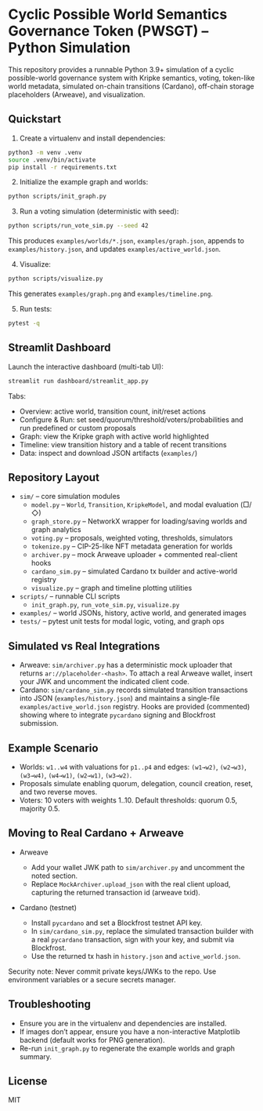 # Cyclic Possible World Semantics Governance Token (PWSGT) – Python Simulation

This repository provides a runnable Python 3.9+ simulation of a cyclic possible-world governance system with Kripke semantics, voting, token-like world metadata, simulated on-chain transitions (Cardano), off-chain storage placeholders (Arweave), and visualization.

## Quickstart

1) Create a virtualenv and install dependencies:

```bash
python3 -m venv .venv
source .venv/bin/activate
pip install -r requirements.txt
```

2) Initialize the example graph and worlds:

```bash
python scripts/init_graph.py
```

3) Run a voting simulation (deterministic with seed):

```bash
python scripts/run_vote_sim.py --seed 42
```

This produces `examples/worlds/*.json`, `examples/graph.json`, appends to `examples/history.json`, and updates `examples/active_world.json`.

4) Visualize:

```bash
python scripts/visualize.py
```

This generates `examples/graph.png` and `examples/timeline.png`.

5) Run tests:

```bash
pytest -q
```

## Streamlit Dashboard

Launch the interactive dashboard (multi-tab UI):

```bash
streamlit run dashboard/streamlit_app.py
```

Tabs:
- Overview: active world, transition count, init/reset actions
- Configure & Run: set seed/quorum/threshold/voters/probabilities and run predefined or custom proposals
- Graph: view the Kripke graph with active world highlighted
- Timeline: view transition history and a table of recent transitions
- Data: inspect and download JSON artifacts (`examples/`)

## Repository Layout

- `sim/` – core simulation modules
  - `model.py` – `World`, `Transition`, `KripkeModel`, and modal evaluation (□/◇)
  - `graph_store.py` – NetworkX wrapper for loading/saving worlds and graph analytics
  - `voting.py` – proposals, weighted voting, thresholds, simulators
  - `tokenize.py` – CIP-25-like NFT metadata generation for worlds
  - `archiver.py` – mock Arweave uploader + commented real-client hooks
  - `cardano_sim.py` – simulated Cardano tx builder and active-world registry
  - `visualize.py` – graph and timeline plotting utilities
- `scripts/` – runnable CLI scripts
  - `init_graph.py`, `run_vote_sim.py`, `visualize.py`
- `examples/` – world JSONs, history, active world, and generated images
- `tests/` – pytest unit tests for modal logic, voting, and graph ops

## Simulated vs Real Integrations

- Arweave: `sim/archiver.py` has a deterministic mock uploader that returns `ar://placeholder-<hash>`. To attach a real Arweave wallet, insert your JWK and uncomment the indicated client code.
- Cardano: `sim/cardano_sim.py` records simulated transition transactions into JSON (`examples/history.json`) and maintains a single-file `examples/active_world.json` registry. Hooks are provided (commented) showing where to integrate `pycardano` signing and Blockfrost submission.

## Example Scenario

- Worlds: `w1..w4` with valuations for `p1..p4` and edges: `(w1→w2)`, `(w2→w3)`, `(w3→w4)`, `(w4→w1)`, `(w2→w1)`, `(w3→w2)`.
- Proposals simulate enabling quorum, delegation, council creation, reset, and two reverse moves.
- Voters: 10 voters with weights 1..10. Default thresholds: quorum 0.5, majority 0.5.

## Moving to Real Cardano + Arweave

- Arweave
  - Add your wallet JWK path to `sim/archiver.py` and uncomment the noted section.
  - Replace `MockArchiver.upload_json` with the real client upload, capturing the returned transaction id (arweave txid).

- Cardano (testnet)
  - Install `pycardano` and set a Blockfrost testnet API key.
  - In `sim/cardano_sim.py`, replace the simulated transaction builder with a real `pycardano` transaction, sign with your key, and submit via Blockfrost.
  - Use the returned tx hash in `history.json` and `active_world.json`.

Security note: Never commit private keys/JWKs to the repo. Use environment variables or a secure secrets manager.

## Troubleshooting

- Ensure you are in the virtualenv and dependencies are installed.
- If images don’t appear, ensure you have a non-interactive Matplotlib backend (default works for PNG generation).
- Re-run `init_graph.py` to regenerate the example worlds and graph summary.

## License

MIT

